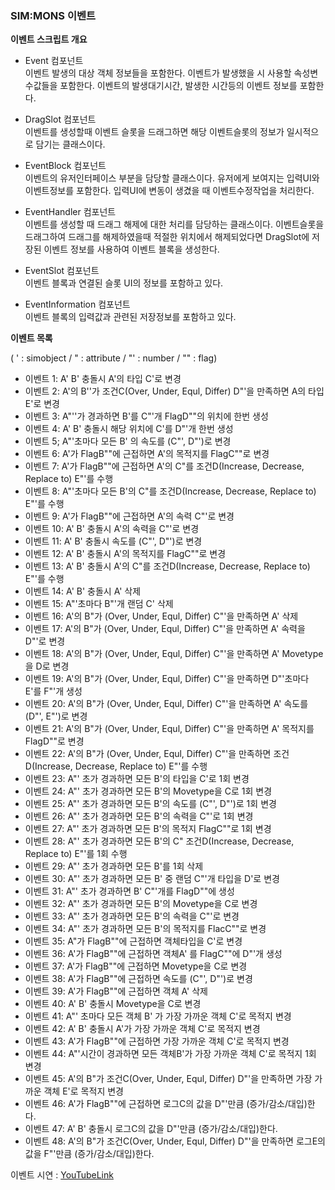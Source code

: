 ### SIM:MONS 이벤트 ###

**이벤트 스크립트 개요**
- Event 컴포넌트<br/>
  이벤트 발생의 대상 객체 정보들을 포함한다. 이벤트가 발생했을 시 사용할 속성변수값들을 포함한다. 이벤트의 발생대기시간, 발생한 시간등의 이벤트 정보를 포함한다.
  
- DragSlot 컴포넌트<br/>
  이벤트를 생성할때 이벤트 슬롯을 드래그하면 해당 이벤트슬롯의 정보가 일시적으로 담기는 클래스이다.
  
- EventBlock 컴포넌트<br/>
  이벤트의 유저인터페이스 부분을 담당할 클래스이다. 유저에게 보여지는 입력UI와 이벤트정보를 포함한다. 입력UI에 변동이 생겼을 때 이벤트수정작업을 처리한다.

- EventHandler 컴포넌트<br/>
  이벤트를 생성할 때 드래그 해제에 대한 처리를 담당하는 클래스이다. 이벤트슬롯을 드래그하여 드래그를 해제하였을때 적절한 위치에서 해제되었다면 DragSlot에 저장된 이벤트 정보를 사용하여 이벤트 블록을 생성한다.

- EventSlot 컴포넌트<br/>
  이벤트 블록과 연결된 슬롯 UI의 정보를 포함하고 있다.

- EventInformation 컴포넌트<br/>
  이벤트 블록의 입력값과 관련된 저장정보를 포함하고 있다.

**이벤트 목록**

( ' : simobject / " : attribute / "' : number / "" : flag)
- 이벤트 1: A' B' 충돌시 A'의 타입 C'로 변경
- 이벤트 2: A'의 B''가 조건C(Over, Under, Equl, Differ) D"'을 만족하면 A의 타입 E'로 변경
- 이벤트 3: A"''가 경과하면 B'를 C"'개 FlagD""의 위치에 한번 생성
- 이벤트 4: A' B' 충돌시 해당 위치에 C'를 D"'개 한번 생성
- 이벤트 5; A"'초마다 모든 B' 의 속도를 (C"', D"')로 변경
- 이벤트 6: A'가 FlagB""에 근접하면 A'의 목적지를 FlagC""로 변경
- 이벤트 7: A'가 FlagB""에 근접하면 A'의 C"를 조건D(Increase, Decrease, Replace to) E"'를 수행
- 이벤트 8: A"'초마다 모든 B'의 C"를 조건D(Increase, Decrease, Replace to) E"'를 수행
- 이벤트 9: A'가 FlagB""에 근접하면 A'의 속력 C"'로 변경
- 이벤트 10: A' B' 충돌시 A'의 속력을 C"'로 변경
- 이벤트 11: A' B' 충돌시 속도를 (C"', D"')로 변경
- 이벤트 12: A' B' 충돌시 A'의 목적지를 FlagC""로 변경
- 이벤트 13: A' B' 충돌시 A'의 C"를 조건D(Increase, Decrease, Replace to) E"'를 수행
- 이벤트 14: A' B' 충돌시 A' 삭제
- 이벤트 15: A"'초마다 B"'개 랜덤 C' 삭제
- 이벤트 16: A'의 B"가 (Over, Under, Equl, Differ) C"'을 만족하면 A' 삭제
- 이벤트 17: A'의 B"가 (Over, Under, Equl, Differ) C"'을 만족하면 A' 속력을 D"'로 변경
- 이벤트 18: A'의 B"가 (Over, Under, Equl, Differ) C"'을 만족하면 A' Movetype을 D로 변경
- 이벤트 19: A'의 B"가 (Over, Under, Equl, Differ) C"'을 만족하면 D"'초마다 E'를 F"'개 생성
- 이벤트 20: A'의 B"가 (Over, Under, Equl, Differ) C"'을 만족하면 A' 속도를 (D"', E"')로 변경
- 이벤트 21: A'의 B"가 (Over, Under, Equl, Differ) C"'을 만족하면 A' 목적지를 FlagD""로 변경
- 이벤트 22: A'의 B"가 (Over, Under, Equl, Differ) C"'을 만족하면 조건D(Increase, Decrease, Replace to) E"'를 수행
- 이벤트 23: A"' 초가 경과하면 모든 B'의 타입을 C'로 1회 변경
- 이벤트 24: A"' 초가 경과하면 모든 B'의 Movetype을 C로 1회 변경
- 이벤트 25: A"' 초가 경과하면 모든 B'의 속도를 (C"', D"')로 1회 변경
- 이벤트 26: A"' 초가 경과하면 모든 B'의 속력을 C"'로 1회 변경
- 이벤트 27: A"' 초가 경과하면 모든 B'의 목적지 FlagC""로 1회 변경
- 이벤트 28: A"' 초가 경과하면 모든 B'의 C" 조건D(Increase, Decrease, Replace to) E"'를 1회 수행
- 이벤트 29: A"' 초가 경과하면 모든 B'를 1회 삭제
- 이벤트 30: A"' 초가 경과하면 모든 B' 중 랜덤 C"'개 타입을 D'로 변경
- 이벤트 31: A"' 초가 경과하면 B' C"'개를 FlagD""에 생성
- 이벤트 32: A"' 초가 경과하면 모든 B'의 Movetype을 C로 변경
- 이벤트 33: A"' 초가 경과하면 모든 B'의 속력을 C"'로 변경
- 이벤트 34: A"' 초가 경과하면 모든 B'의 목적지를 FlacC""로 변경
- 이벤트 35: A"가 FlagB""에 근접하면 객체타입을 C'로 변경
- 이벤트 36: A'가 FlagB""에 근접하면 객체A' 를 FlagC""에 D"'개 생성
- 이벤트 37: A'가 FlagB""에 근접하면 Movetype을 C로 변경
- 이벤트 38: A'가 FlagB""에 근접하면 속도를 (C"', D"')로 변경
- 이벤트 39: A'가 FlagB""에 근접하면 객체 A' 삭제
- 이벤트 40: A' B' 충돌시 Movetype을 C로 변경
- 이벤트 41: A"' 초마다 모든 객체 B' 가 가장 가까운 객체 C'로 목적지 변경
- 이벤트 42: A' B' 충돌시 A'가 가장 가까운 객체 C'로 목적지 변경
- 이벤트 43: A'가 FlagB""에 근접하면 가장 가까운 객체 C'로 목적지 변경
- 이벤트 44: A"'시간이 경과하면 모든 객체B'가 가장 가까운 객체 C'로 목적지 1회 변경
- 이벤트 45: A'의 B"가 조건C(Over, Under, Equl, Differ) D"'을 만족하면 가장 가까운 객체 E'로 목적지 변경
- 이벤트 46: A'가 FlagB""에 근접하면 로그C의 값을 D"'만큼 (증가/감소/대입)한다.
- 이벤트 47: A' B' 충돌시 로그C의 값을 D"'만큼 (증가/감소/대입)한다.
- 이벤트 48: A'의 B"가 조건C(Over, Under, Equl, Differ) D"'을 만족하면 로그E의 값을 F"'만큼 (증가/감소/대입)한다.


이벤트 시연 : [YouTubeLink](https://youtu.be/m4Wxte23GWw)
